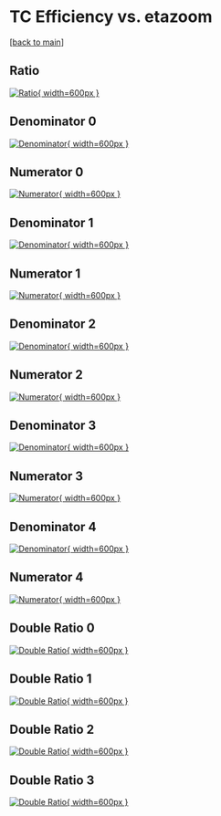 # TC Efficiency vs. etazoom

[[back to main](./)]



## Ratio

[![Ratio](../mtv/var/TC_base_211_-1_eff_etazoom.png){ width=600px }](../mtv/var/TC_base_211_-1_eff_etazoom.pdf)

## Denominator 0

[![Denominator](../mtv/den/TC_base_211_-1_eff_etazoom_den0.png){ width=600px }](../mtv/den/TC_base_211_-1_eff_etazoom_den0.pdf)

## Numerator 0

[![Numerator](../mtv/num/TC_base_211_-1_eff_etazoom_num0.png){ width=600px }](../mtv/num/TC_base_211_-1_eff_etazoom_num0.pdf)

## Denominator 1

[![Denominator](../mtv/den/TC_base_211_-1_eff_etazoom_den1.png){ width=600px }](../mtv/den/TC_base_211_-1_eff_etazoom_den1.pdf)

## Numerator 1

[![Numerator](../mtv/num/TC_base_211_-1_eff_etazoom_num1.png){ width=600px }](../mtv/num/TC_base_211_-1_eff_etazoom_num1.pdf)

## Denominator 2

[![Denominator](../mtv/den/TC_base_211_-1_eff_etazoom_den2.png){ width=600px }](../mtv/den/TC_base_211_-1_eff_etazoom_den2.pdf)

## Numerator 2

[![Numerator](../mtv/num/TC_base_211_-1_eff_etazoom_num2.png){ width=600px }](../mtv/num/TC_base_211_-1_eff_etazoom_num2.pdf)

## Denominator 3

[![Denominator](../mtv/den/TC_base_211_-1_eff_etazoom_den3.png){ width=600px }](../mtv/den/TC_base_211_-1_eff_etazoom_den3.pdf)

## Numerator 3

[![Numerator](../mtv/num/TC_base_211_-1_eff_etazoom_num3.png){ width=600px }](../mtv/num/TC_base_211_-1_eff_etazoom_num3.pdf)

## Denominator 4

[![Denominator](../mtv/den/TC_base_211_-1_eff_etazoom_den4.png){ width=600px }](../mtv/den/TC_base_211_-1_eff_etazoom_den4.pdf)

## Numerator 4

[![Numerator](../mtv/num/TC_base_211_-1_eff_etazoom_num4.png){ width=600px }](../mtv/num/TC_base_211_-1_eff_etazoom_num4.pdf)

## Double Ratio 0

[![Double Ratio](../mtv/ratio/TC_base_211_-1_eff_etazoom_ratio0.png){ width=600px }](../mtv/ratio/TC_base_211_-1_eff_etazoom_ratio0.pdf)

## Double Ratio 1

[![Double Ratio](../mtv/ratio/TC_base_211_-1_eff_etazoom_ratio1.png){ width=600px }](../mtv/ratio/TC_base_211_-1_eff_etazoom_ratio1.pdf)

## Double Ratio 2

[![Double Ratio](../mtv/ratio/TC_base_211_-1_eff_etazoom_ratio2.png){ width=600px }](../mtv/ratio/TC_base_211_-1_eff_etazoom_ratio2.pdf)

## Double Ratio 3

[![Double Ratio](../mtv/ratio/TC_base_211_-1_eff_etazoom_ratio3.png){ width=600px }](../mtv/ratio/TC_base_211_-1_eff_etazoom_ratio3.pdf)

